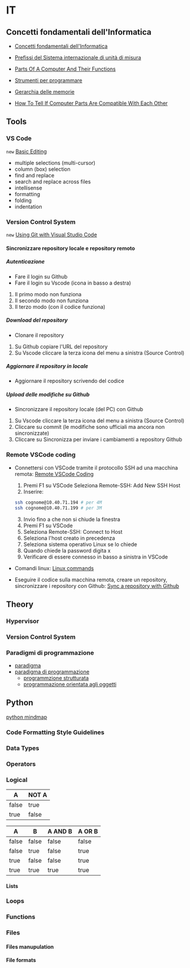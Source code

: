 # IT

## Concetti fondamentali dell'Informatica
- [Concetti fondamentali dell'Informatica](http://aptiva.v2.cs.unibo.it/wiki/index.php%3Ftitle=Concetti_fondamentali_dell'Informatica.html)

- [Prefissi del Sistema internazionale di unità di misura](https://it.wikipedia.org/wiki/Prefissi_del_Sistema_internazionale_di_unit%C3%A0_di_misura)

- [Parts Of A Computer And Their Functions](https://computerinfobits.com/parts-of-computer-and-their-functions/)

- [Strumenti per programmare](https://github.com/angelogalantiscuola/IT/blob/main/tools/tools.md)

- [Gerarchia delle memorie](https://th.bing.com/th/id/R.befeae88098d8d4f0f7d5a6069a20e7d?rik=1WQkP4uim3uZBw&riu=http%3a%2f%2fimages.bit-tech.net%2fcontent_images%2f2007%2f11%2fthe_secrets_of_pc_memory_part_1%2fhei.png&ehk=oAS488UsirPOo8bn%2brT974td4kAI04h5%2brlKxDHwV5U%3d&risl=&pid=ImgRaw&r=0)

- [How To Tell If Computer Parts Are Compatible With Each Other](https://computerinfobits.com/how-to-tell-if-computer-parts-are-compatible/)


## Tools

### VS Code
`new` [Basic Editing](https://code.visualstudio.com/docs/editor/codebasics)
- multiple selections (multi-cursor)
- column (box) selection
- find and replace
- search and replace across files
- intellisense
- formatting
- folding
- indentation


### Version Control System

`new` [Using Git with Visual Studio Code](https://www.youtube.com/watch?v=i_23KUAEtUM)

#### Sincronizzare repository locale e repository remoto

##### Autenticazione
- Fare il login su Github
- Fare il login su Vscode (icona in basso a destra)
1. Il primo modo non funziona
2. Il secondo modo non funziona
3. Il terzo modo (con il codice funziona)

##### Download del repository
- Clonare il repository 
1. Su Github copiare l'URL del repository
2. Su Vscode cliccare la terza icona del menu a sinistra (Source Control)

##### Aggiornare il repository in locale
- Aggiornare il repository scrivendo del codice 

##### Upload delle modifiche su Github
- Sincronizzare il repository locale (del PC) con Github
1. Su Vscode cliccare la terza icona del menu a sinistra (Source Control)
2. Cliccare su commit (le modifiche sono ufficiali ma ancora non sincronizzate)
3. Cliccare su Sincronizza per inviare i cambiamenti a repository Github



### Remote VSCode coding
- Connettersi con VSCode tramite il protocollo SSH ad una macchina remota:
[Remote VSCode Coding](https://docs.google.com/document/d/1Hj421cgJWSpHDKt7EvSvzY98OCbt7lCXVqEd5uTHEic/edit?usp=sharing)
  1. Premi F1 su VSCode
  Seleziona Remote-SSH: Add New SSH Host
  2. Inserire:
  ``` bash
  ssh cognome@10.40.71.194 # per 4M
  ssh cognome@10.40.71.199 # per 3M
  ```
  3. Invio fino a che non si chiude la finestra
  4. Premi F1 su VSCode
  5. Seleziona Remote-SSH: Connect to Host
  6. Seleziona l'host creato in precedenza
  7. Seleziona sistema operativo Linux se lo chiede
  8. Quando chiede la password digita x
  9. Verificare di essere connesso in basso a sinistra in VSCode

- Comandi linux:
[Linux commands](https://docs.google.com/document/d/1u4588J1EoBhTUW47ElZJBVZg-SvuUbf_xVKA3qQOmyI/edit?usp=sharing)
- Eseguire il codice sulla macchina remota, creare un repository, sincronizzare i repository con Github:
[Sync a repository with Github](https://docs.google.com/document/d/1VSPMp390ovSXxyrg4O-Z2Uw_wgZ9vl-5woab78Ub05A/edit?usp=sharing)

## Theory

### Hypervisor

### Version Control System

### Paradigmi di programmazione
- [paradigma](https://it.wikipedia.org/wiki/Paradigma)
- [paradigma di programmazione](https://it.wikipedia.org/wiki/Paradigma_di_programmazione)
  - [programmzione strutturata](https://it.wikipedia.org/wiki/Programmazione_strutturata)
  - [programmazione orientata agli oggetti](https://it.wikipedia.org/wiki/Programmazione_strutturata)

## Python
[python mindmap](python_mindmap.md)


### Code Formatting Style Guidelines

### Data Types

### Operators

### Logical

| A     | NOT A |
|-------|-------|
| false | true  |
| true  | false |

| A     | B     | A AND B | A OR B |
|-------|-------|---------|--------|
| false | false | false   | false  |
| false | true  | false   | true   |
| true  | false | false   | true   |
| true  | true  | true    | true   |

#### Lists

### Loops

### Functions

### Files

#### Files manupulation
#### File formats
